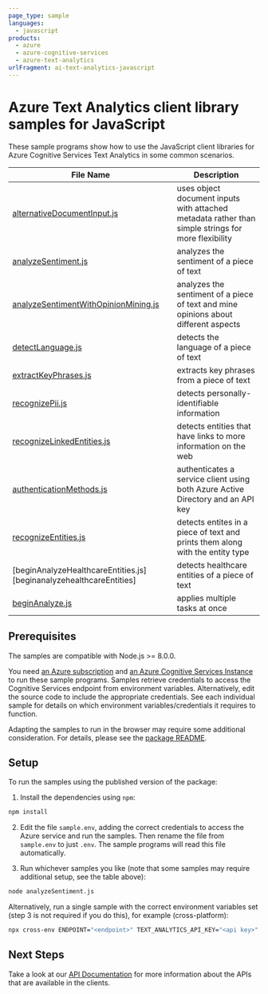 ```yaml
---
page_type: sample
languages:
  - javascript
products:
  - azure
  - azure-cognitive-services
  - azure-text-analytics
urlFragment: ai-text-analytics-javascript
---
```


# Azure Text Analytics client library samples for JavaScript

These sample programs show how to use the JavaScript client libraries for Azure Cognitive Services Text Analytics in some common scenarios.

| **File Name**                                                             | **Description**                                                                                    |
| ------------------------------------------------------------------------- | -------------------------------------------------------------------------------------------------- |
| [alternativeDocumentInput.js][alternativedocumentinput]                   | uses object document inputs with attached metadata rather than simple strings for more flexibility |
| [analyzeSentiment.js][analyzesentiment]                                   | analyzes the sentiment of a piece of text                                                          |
| [analyzeSentimentWithOpinionMining.js][analyzesentimentwithopinionmining] | analyzes the sentiment of a piece of text and mine opinions about different aspects                |
| [detectLanguage.js][detectlanguages]                                      | detects the language of a piece of text                                                            |
| [extractKeyPhrases.js][extractkeyphrases]                                 | extracts key phrases from a piece of text                                                          |
| [recognizePii.js][recognizepii]                                           | detects personally-identifiable information                                                        |
| [recognizeLinkedEntities.js][recognizelinkedentities]                     | detects entities that have links to more information on the web                                    |
| [authenticationMethods.js][authenticationmethods]                         | authenticates a service client using both Azure Active Directory and an API key                    |
| [recognizeEntities.js][recognizeentities]                                 | detects entites in a piece of text and prints them along with the entity type                      |
| [beginAnalyzeHealthcareEntities.js][beginanalyzehealthcareEntities]       | detects healthcare entities of a piece of text                                                     |
| [beginAnalyze.js][beginanalyze]                                           | applies multiple tasks at once                                                                     |

## Prerequisites

The samples are compatible with Node.js >= 8.0.0.

You need [an Azure subscription][freesub] and [an Azure Cognitive Services Instance][azcogsvc] to run these sample programs. Samples retrieve credentials to access the Cognitive Services endpoint from environment variables. Alternatively, edit the source code to include the appropriate credentials. See each individual sample for details on which environment variables/credentials it requires to function.

Adapting the samples to run in the browser may require some additional consideration. For details, please see the [package README][package].

## Setup

To run the samples using the published version of the package:

1. Install the dependencies using `npm`:

```bash
npm install
```

2. Edit the file `sample.env`, adding the correct credentials to access the Azure service and run the samples. Then rename the file from `sample.env` to just `.env`. The sample programs will read this file automatically.

3. Run whichever samples you like (note that some samples may require additional setup, see the table above):

```bash
node analyzeSentiment.js
```

Alternatively, run a single sample with the correct environment variables set (step 3 is not required if you do this), for example (cross-platform):

```bash
npx cross-env ENDPOINT="<endpoint>" TEXT_ANALYTICS_API_KEY="<api key>" node analyzeSentiment.js
```

## Next Steps

Take a look at our [API Documentation][apiref] for more information about the APIs that are available in the clients.

[alternativedocumentinput]: https://github.com/Azure/azure-sdk-for-js/tree/master/sdk/textanalytics/ai-text-analytics/samples/javascript/alternativeDocumentInput.js
[analyzesentiment]: https://github.com/Azure/azure-sdk-for-js/tree/master/sdk/textanalytics/ai-text-analytics/samples/javascript/analyzeSentiment.js
[analyzesentimentwithopinionmining]: https://github.com/Azure/azure-sdk-for-js/tree/master/sdk/textanalytics/ai-text-analytics/samples/javascript/analyzeSentimentWithOpinionMining.js
[authenticationmethods]: https://github.com/Azure/azure-sdk-for-js/tree/master/sdk/textanalytics/ai-text-analytics/samples/javascript/authenticationMethods.js
[detectlanguages]: https://github.com/Azure/azure-sdk-for-js/tree/master/sdk/textanalytics/ai-text-analytics/samples/javascript/detectLanguage.js
[extractkeyphrases]: https://github.com/Azure/azure-sdk-for-js/tree/master/sdk/textanalytics/ai-text-analytics/samples/javascript/extractKeyPhrases.js
[recognizepii]: https://github.com/Azure/azure-sdk-for-js/tree/master/sdk/textanalytics/ai-text-analytics/samples/javascript/recognizePii.js
[recognizelinkedentities]: https://github.com/Azure/azure-sdk-for-js/tree/master/sdk/textanalytics/ai-text-analytics/samples/javascript/recognizeLinkedEntities.js
[recognizeentities]: https://github.com/Azure/azure-sdk-for-js/tree/master/sdk/textanalytics/ai-text-analytics/samples/javascript/recognizeEntities.js
[beginanalyze]: https://github.com/Azure/azure-sdk-for-js/tree/master/sdk/textanalytics/ai-text-analytics/samples/javascript/beginAnalyze.js
[beginanalyzehealthcare]: https://github.com/Azure/azure-sdk-for-js/tree/master/sdk/textanalytics/ai-text-analytics/samples/javascript/beginAnalyzeHealthcare.js
[apiref]: https://docs.microsoft.com/javascript/api/@azure/ai-text-analytics
[azcogsvc]: https://docs.microsoft.com/azure/cognitive-services/cognitive-services-apis-create-account
[freesub]: https://azure.microsoft.com/free/
[package]: https://github.com/Azure/azure-sdk-for-js/tree/master/sdk/textanalytics/ai-text-analytics/README.md
